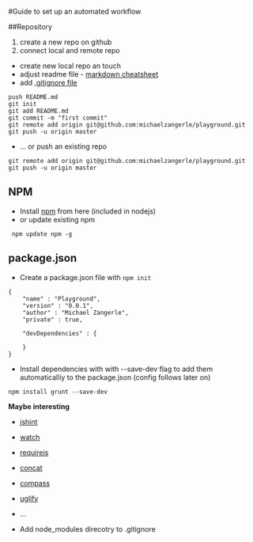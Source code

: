 #Guide to set up an automated workflow

##Repository

1. create a new repo on github
2. connect local and remote repo

  * create new local repo an touch
  * adjust readme file - [markdown cheatsheet](https://github.com/adam-p/markdown-here/wiki/Markdown-Cheatsheet)
  * add [.gitignore file](https://help.github.com/articles/ignoring-files)

```
push README.md
git init
git add README.md
git commit -m "first commit"
git remote add origin git@github.com:michaelzangerle/playground.git
git push -u origin master
```

  * ... or push an existing repo 

```
git remote add origin git@github.com:michaelzangerle/playground.git
git push -u origin master
```

## NPM

  * Install [npm](http://nodejs.org/) from here (included in nodejs)
  * or update existing npm 

```
 npm update npm -g
```

## package.json

* Create a package.json file with ```npm init```

```
{
    "name" : "Playground",
    "version" : "0.0.1",
    "author" : "Michael Zangerle",
    "private" : true,

    "devDependencies" : {
        
    } 
}
```

* Install dependencies with with --save-dev flag to add them automaticalliy to the package.json (config follows later on)

```
npm install grunt --save-dev
```
**Maybe interesting**
  * [jshint](https://github.com/gruntjs/grunt-contrib-jshint)
  * [watch](https://github.com/gruntjs/grunt-contrib-watch)
  * [requirejs](https://github.com/gruntjs/grunt-contrib-requirejs)
  * [concat](https://github.com/gruntjs/grunt-contrib-concat)
  * [compass](https://github.com/gruntjs/grunt-contrib-compass)
  * [uglify](https://github.com/gruntjs/grunt-contrib-uglify)
  * ...

* Add node_modules direcotry to .gitignore
